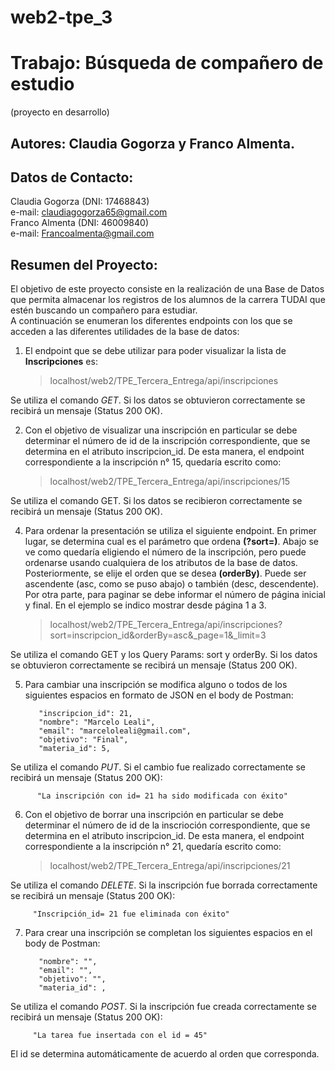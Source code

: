 # web2-tpe_3

# Trabajo: Búsqueda de compañero de estudio
(proyecto en desarrollo)

   ## Autores: Claudia Gogorza y Franco Almenta.

##  Datos de Contacto:  ##
Claudia Gogorza (DNI: 17468843)  
e-mail: claudiagogorza65@gmail.com  
Franco Almenta (DNI: 46009840)  
e-mail: Francoalmenta@gmail.com  
## Resumen del Proyecto: ##  
El objetivo de este proyecto consiste en la realización de una Base de Datos que permita almacenar 
los registros de los alumnos de la carrera TUDAI que estén buscando un compañero para estudiar.  
A continuación se enumeran los diferentes endpoints con los que se acceden a las diferentes utilidades de la base de datos: 
1) El endpoint que se debe utilizar para poder visualizar la lista de **Inscripciones** es:
   
   > localhost/web2/TPE_Tercera_Entrega/api/inscripciones

Se utiliza el comando *GET*. Si los datos se obtuvieron correctamente se recibirá un mensaje (Status 200 OK).

2) Con el objetivo de visualizar una inscripción en particular se debe determinar el número de id
   de la inscripción correspondiente, que se determina en el atributo inscripcion_id. De esta manera, el endpoint correspondiente a la inscripción n° 15, quedaría escrito como:

   > localhost/web2/TPE_Tercera_Entrega/api/inscripciones/15
   
Se utiliza el comando GET. Si los datos se recibieron correctamente se recibirá un mensaje (Status 200 OK).
    
4) Para ordenar la presentación se utiliza el siguiente endpoint. En primer lugar, se determina cual es el parámetro que ordena **(?sort=)**. Abajo se ve como quedaría eligiendo el número de la inscripción, pero puede ordenarse usando cualquiera de los atributos de la base de datos. Posteriormente, se elije el orden que se desea **(orderBy)**. Puede ser ascendente (asc, como se puso abajo) o también (desc, descendente). Por otra parte, para paginar se debe informar el número de página inicial y final. En el ejemplo se indico mostrar desde página 1 a 3.

   > localhost/web2/TPE_Tercera_Entrega/api/inscripciones?sort=inscripcion_id&orderBy=asc&_page=1&_limit=3
   
Se utiliza el comando GET y los Query Params: sort y orderBy. Si los datos se obtuvieron correctamente se recibirá un mensaje (Status 200 OK). 

5) Para cambiar una inscripción se modifica alguno o todos de los siguientes espacios en formato de JSON en el body de Postman:

          "inscripcion_id": 21,
          "nombre": "Marcelo Leali",  
          "email": "marceloleali@gmail.com",  
          "objetivo": "Final",  
          "materia_id": 5,

Se utiliza el comando *PUT*. Si el cambio fue realizado correctamente se recibirá un mensaje (Status 200 OK):  
  
          "La inscripción con id= 21 ha sido modificada con éxito"

6) Con el objetivo de borrar una inscripción en particular se debe determinar el número de id de la inscrioción correspondiente, que se determina en el atributo inscripcion_id. De esta manera, el endpoint correspondiente a la inscripción n° 21, quedaría escrito como:  

   > localhost/web2/TPE_Tercera_Entrega/api/inscripciones/21

Se utiliza el comando *DELETE*. Si la inscripción fue borrada correctamente se recibirá un mensaje (Status 200 OK): 

         "Inscripción_id= 21 fue eliminada con éxito"

7) Para crear una inscripción se completan los siguientes espacios en el body de Postman:  

          "nombre": "",  
          "email": "",  
          "objetivo": "",  
          "materia_id": ,

Se utiliza el comando *POST*. Si la inscripción fue creada correctamente se recibirá un mensaje (Status 200 OK):  

         "La tarea fue insertada con el id = 45"

El id se determina automáticamente de acuerdo al orden que corresponda.

